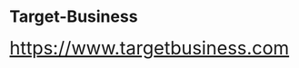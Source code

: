 # Target-Business
<span style="color: red; font-size: 2rem;"><a>https://www.targetbusiness.com</a></span>
